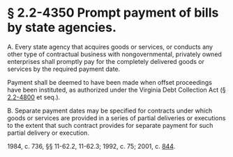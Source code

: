 # § 2.2-4350 Prompt payment of bills by state agencies.

<p>A. Every state agency that acquires goods or services, or conducts any other type of contractual business with nongovernmental, privately owned enterprises shall promptly pay for the completely delivered goods or services by the required payment date.</p><p>Payment shall be deemed to have been made when offset proceedings have been instituted, as authorized under the Virginia Debt Collection Act (§ <a href='http://law.lis.virginia.gov/vacode/2.2-4800/'>2.2-4800</a> et seq.).</p><p>B. Separate payment dates may be specified for contracts under which goods or services are provided in a series of partial deliveries or executions to the extent that such contract provides for separate payment for such partial delivery or execution.</p><p>1984, c. 736, §§ 11-62.2, 11-62.3; 1992, c. 75; 2001, c. <a href='http://lis.virginia.gov/cgi-bin/legp604.exe?011+ful+CHAP0844'>844</a>.</p>
